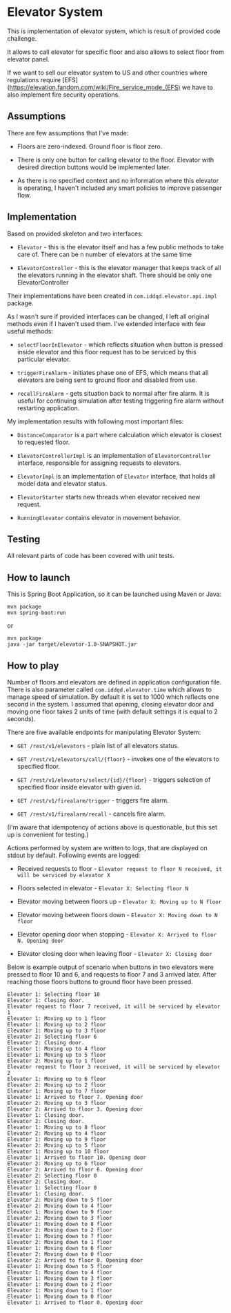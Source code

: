 # Elevator System

This is implementation of elevator system, which is result of provided code challenge. 

It allows to call elevator for specific floor and also allows to select floor from elevator panel. 

If we want to sell our elevator system to US and other countries where regulations require [EFS](https://elevation.fandom.com/wiki/Fire_service_mode_(EFS) we have to also implement fire security operations.

## Assumptions

There are few assumptions that I've made:

* Floors are zero-indexed. Ground floor is floor zero.

* There is only one button for calling elevator to the floor. Elevator with desired direction buttons would be implemented later.

* As there is no specified context and no information where this elevator is operating, I haven't included any smart policies to improve passenger flow. 

## Implementation

Based on provided skeleton and two interfaces:

 * `Elevator` - this is the elevator itself and has a few public methods to take care of. There can be n number of elevators at the same time

 * `ElevatorController` - this is the elevator manager that keeps track of all the elevators running in the elevator shaft. There should be only one ElevatorController
 
Their implementations have been created in `com.iddqd.elevator.api.impl` package.

As I wasn't sure if provided interfaces can be changed, I left all original methods even if I haven't used them. I've extended interface with few useful methods:

* `selectFloorInElevator` - which reflects situation when button is pressed inside elevator and this floor request has to be serviced by this particular elevator.

* `triggerFireAlarm` - initiates phase one of EFS, which means that all elevators are being sent to ground floor and disabled from use.

* `recallFireAlarm` - gets situation back to normal after fire alarm. It is useful for continuing simulation after testing triggering fire alarm without restarting application.

My implementation results with following most important files:

* `DistanceComparator` is a part where calculation which elevator is closest to requested floor.

* `ElevatorControllerImpl` is an implementation of `ElevatorController` interface, responsible for assigning requests to elevators.

* `ElevatorImpl` is an implementation of `Elevator` interface, that holds all model data and elevator status.

* `ElevatorStarter` starts new threads when elevator received new request.

* `RunningElevator` contains elevator in movement behavior.

## Testing

All relevant parts of code has been covered with unit tests.

## How to launch

This is Spring Boot Application, so it can be launched using Maven or Java:

    mvn package
    mvn spring-boot:run

or

    mvn package
    java -jar target/elevator-1.0-SNAPSHOT.jar


## How to play

Number of floors and elevators are defined in application configuration file. There is also parameter called `com.iddqd.elevator.time` which allows to manage speed of simulation. By default it is set to 1000 which reflects one second in the system. I assumed that opening, closing elevator door and moving one floor takes 2 units of time (with default settings it is equal to 2 seconds). 

There are five available endpoints for manipulating Elevator System:

* `GET /rest/v1/elevators` - plain list of all elevators status.

* `GET /rest/v1/elevators/call/{floor}` - invokes one of the elevators to specified floor.

* `GET /rest/v1/elevators/select/{id}/{floor}` - triggers selection of specified floor inside elevator with given id.

* `GET /rest/v1/firealarm/trigger` - triggers fire alarm.

* `GET /rest/v1/firealarm/recall` - cancels fire alarm.

(I'm aware that idempotency of actions above is questionable, but this set up is convenient for testing.)

Actions performed by system are written to logs, that are displayed on stdout by default. Following events are logged:

* Received requests to floor - `Elevator request to floor N received, it will be serviced by elevator X`

* Floors selected in elevator - `Elevator X: Selecting floor N`

* Elevator moving between floors up - `Elevator X: Moving up to N floor`

* Elevator moving between floors down - `Elevator X: Moving down to N floor`

* Elevator opening door when stopping - `Elevator X: Arrived to floor N. Opening door`

* Elevator closing door when leaving floor - `Elevator X: Closing door`

Below is example output of scenario when buttons in two elevators were pressed to floor 10 and 6, and requests to floor 7 and 3 arrived later.
After reaching those floors buttons to ground floor have been pressed.


    Elevator 1: Selecting floor 10
    Elevator 1: Closing door.
    Elevator request to floor 7 received, it will be serviced by elevator 1
    Elevator 1: Moving up to 1 floor
    Elevator 1: Moving up to 2 floor
    Elevator 1: Moving up to 3 floor
    Elevator 2: Selecting floor 6
    Elevator 2: Closing door.
    Elevator 1: Moving up to 4 floor
    Elevator 1: Moving up to 5 floor
    Elevator 2: Moving up to 1 floor
    Elevator request to floor 3 received, it will be serviced by elevator 2
    Elevator 1: Moving up to 6 floor
    Elevator 2: Moving up to 2 floor
    Elevator 1: Moving up to 7 floor
    Elevator 1: Arrived to floor 7. Opening door
    Elevator 2: Moving up to 3 floor
    Elevator 2: Arrived to floor 3. Opening door
    Elevator 1: Closing door.
    Elevator 2: Closing door.
    Elevator 1: Moving up to 8 floor
    Elevator 2: Moving up to 4 floor
    Elevator 1: Moving up to 9 floor
    Elevator 2: Moving up to 5 floor
    Elevator 1: Moving up to 10 floor
    Elevator 1: Arrived to floor 10. Opening door
    Elevator 2: Moving up to 6 floor
    Elevator 2: Arrived to floor 6. Opening door
    Elevator 2: Selecting floor 0
    Elevator 2: Closing door.
    Elevator 1: Selecting floor 0
    Elevator 1: Closing door.
    Elevator 2: Moving down to 5 floor
    Elevator 2: Moving down to 4 floor
    Elevator 1: Moving down to 9 floor
    Elevator 2: Moving down to 3 floor
    Elevator 1: Moving down to 8 floor
    Elevator 2: Moving down to 2 floor
    Elevator 1: Moving down to 7 floor
    Elevator 2: Moving down to 1 floor
    Elevator 1: Moving down to 6 floor
    Elevator 2: Moving down to 0 floor
    Elevator 2: Arrived to floor 0. Opening door
    Elevator 1: Moving down to 5 floor
    Elevator 1: Moving down to 4 floor
    Elevator 1: Moving down to 3 floor
    Elevator 1: Moving down to 2 floor
    Elevator 1: Moving down to 1 floor
    Elevator 1: Moving down to 0 floor
    Elevator 1: Arrived to floor 0. Opening door


  